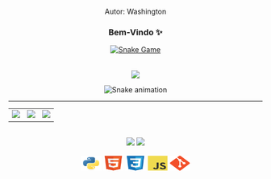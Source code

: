 <div align=center><br>
Autor: Washington
  
### Bem-Vindo ✨

[![Snake Game](https://github.com/washingtongomes/washingtongomes/actions/workflows/main2.yml/badge.svg)](https://github.com/washingtongomes/washingtongomes/actions/workflows/main2.yml)


</div><br>
<div align=center>
<img src= "200w.gif" width = "300px" align = "center">
  
![Snake animation](https://github.com/washingtongomes/washingtongomes/blob/output/github-contribution-grid-snake.svg)
  
</div>

---
 
<table>
<tr>
<td><img src= "http://github-profile-summary-cards.vercel.app/api/cards/productive-time?username=washingtongomes&theme=dracula&utcOffset=8"></td>
<td><img src= "http://github-profile-summary-cards.vercel.app/api/cards/repos-per-language?username=washingtongomes&theme=dracula"></td>    
<td><img src= "http://github-profile-summary-cards.vercel.app/api/cards/stats?username=washingtongomes&theme=dracula"></td>                
</tr>
 </table>


  
<div style="display: inline_block" align=center><br>
 <a href = "mailto:wsgomes600@gmail.com"><img src="https://img.shields.io/badge/-Gmail-%23333?style=for-the-badge&logo=gmail&logoColor=white" target="_blank"></a>
 <a href="https://www.linkedin.com/feed/" target="_blank"><img src="https://img.shields.io/badge/-LinkedIn-%230077B5?style=for-the-badge&logo=linkedin&logoColor=white"    target="_blank"></a> 
<br><br>
 
  <img align="center" alt="washington-Python" height="30" width="40" src="https://raw.githubusercontent.com/devicons/devicon/master/icons/python/python-original.svg">
  <img align="center" alt="washington-html" height="30" width="40" src="https://raw.githubusercontent.com/devicons/devicon/master/icons/html5/html5-original.svg">
  <img align="center" alt="washington-CSS" height="30" width="40" src="https://raw.githubusercontent.com/devicons/devicon/master/icons/css3/css3-original.svg">
  <img align="center" alt="washington-Javascript" height="30" width="40" src="https://raw.githubusercontent.com/devicons/devicon/master/icons/javascript/javascript-original.svg">  
  <img align="center" alt="washington-git" height="30" width="40" src="https://raw.githubusercontent.com/devicons/devicon/master/icons/git/git-original.svg">
<br><br>
</div>



